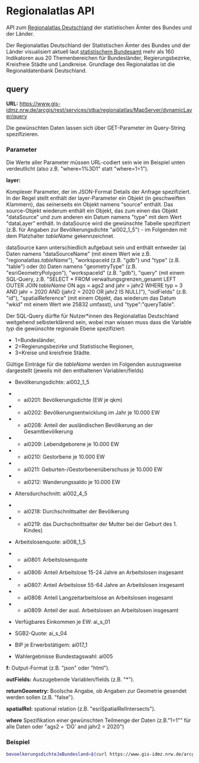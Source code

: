 # Regionalatlas API

API zum [Regionalatlas Deutschland](https://regionalatlas.statistikportal.de/#) der statistischen Ämter des Bundes und der Länder. 

Der Regionalatlas Deutschland der Statistischen Ämter des Bundes und der Länder visualisiert aktuell laut [statistischem Bundesamt](https://www.destatis.de/DE/Service/Statistik-Visualisiert/_inhalt.html) mehr als 160 Indikatoren aus 20 Themenbereichen für Bundesländer, Regierungsbezirke, Kreisfreie Städte und Landkreise. Grundlage des Regionalatlas ist die Regionaldatenbank Deutschland.

## query

**URL:** https://www.gis-idmz.nrw.de/arcgis/rest/services/stba/regionalatlas/MapServer/dynamicLayer/query

Die gewünschten Daten lassen sich über GET-Parameter im Query-String spezifizieren.


### Parameter

Die Werte aller Parameter müssen URL-codiert sein wie im Beispiel unten verdeutlicht (also z.B. "where=1%3D1" statt "where=1=1").

**layer:** 

Komplexer Parameter, der im JSON-Format Details der Anfrage spezifiziert.
In der Regel stellt enthält der layer-Parameter ein Objekt (in geschweiften Klammern), das seinerseits ein Objekt namens "source" enthält. Das source-Objekt wiederum enthält ein Objekt, das zum einen das Objekt "dataSource" und zum anderen ein Datum namens "type" mit dem Wert "dataLayer" enthält. In dataSource wird die gewünschte Tabelle spezifiziert (z.B. für Angaben zur Bevölkerungsdichte "ai002_1_5") - im Folgenden mit dem Platzhalter *tableName* gekennzeichnet.

dataSource kann unterschiedlich aufgebaut sein und enthält entweder (a) Daten namens "dataSourceName" (mit einem Wert wie z.B. "regionalatlas.*tableName*"), "workspaceId (z.B.  "gdb") und "type" (z.B. "table") oder (b) Daten namens "geometryType" (z.B. "esriGeometryPolygon"), "workspaceId" (z.B. "gdb"), "query" (mit einem SQL-Query, z.B. "SELECT * FROM verwaltungsgrenzen_gesamt LEFT OUTER JOIN *tableName* ON ags = ags2 and jahr = jahr2 WHERE typ = 3 AND jahr = 2020 AND (jahr2 = 2020 OR jahr2 IS NULL)"), "oidFields" (z.B. "id"), "spatialReference" (mit einem Objekt, das wiederum das Datum "wkid" mit einem Wert wie 25832 umfasst), und "type":"queryTable".

Der SQL-Query dürfte für Nutzer*innen des Regionalatlas Deutschland weitgehend selbsterklärend sein, wobei man wissen muss dass die Variable *typ* die gewünschte regionale Ebene spezifiziert: 
- 1=Bundesländer, 
- 2=Regierungsbezirke und Statistische Regionen, 
- 3=Kreise und kreisfreie Städte.

Gültige Einträge für die *tableName* werden im Folgenden auszugsweise dargestellt (jeweils mit den enthaltenen Variablen/fields)

- Bevölkerungsdichte: ai002_1_5
- - ai0201: Bevölkerungsdichte (EW je qkm)
- - ai0202: Bevölkerungsentwicklung im Jahr je 10.000 EW
- - ai0208: Anteil der ausländischen Bevölkerung an der Gesamtbevölkerung
- - ai0209: Lebendgeborene je 10.000 EW
- - ai0210: Gestorbene je 10.000 EW
- - ai0211: Geburten-/Gestorbenenüberschuss je 10.000 EW
- - ai0212: Wanderungssaldo je 10.000 EW

- Altersdurchschnitt: ai002_4_5 
- - ai0218: Durchschnittsalter der Bevölkerung 
- - ai0219: das Durchschnittsalter der Mutter bei der Geburt des 1. Kindes)

- Arbeitslosenquote: ai008_1_5 
- - ai0801: Arbeitslosenquote
- - ai0806: Anteil Arbeitslose 15-24 Jahre an Arbeitslosen insgesamt
- - ai0807: Anteil Arbeitslose 55-64 Jahre an Arbeitslosen insgesamt
- - ai0808: Anteil Langzeitarbeitslose an Arbeitslosen insgesamt
- - ai0809: Anteil der ausl. Arbeitslosen an Arbeitslosen insgesamt 

- Verfügbares Einkommen je EW: ai_s_01
- SGB2-Quote: ai_s_04
- BIP je Erwerbstätigem: ai017_1
- Wahlergebnisse Bundestagswahl: ai005


**f:**
Output-Format (z.B. "json" oder "html").


**outFields:**
Auszugebende Variablen/fields (z.B. "*").


**returnGeometry:**
Boolsche Angabe, ob Angaben zur Geometrie gesendet werden sollen (z.B. "false").


**spatialRel:**
spational relation (z.B. "esriSpatialRelIntersects").


**where**
Spezifikation einer gewünschten Teilmenge der Daten (z.B."1=1"" für alle Daten oder "ags2 = 'DG' and jahr2 =  2020")


### Beispiel

```bash
bevoelkerungsdichteJeBundesland=$(curl https://www.gis-idmz.nrw.de/arcgis/rest/services/stba/regionalatlas/MapServer/dynamicLayer/query?layer=%7B%22source%22%3A%7B%22dataSource%22%3A%7B%22geometryType%22%3A%22esriGeometryPolygon%22%2C%22workspaceId%22%3A%22gdb%22%2C%22query%22%3A%22SELECT%20*%20FROM%20verwaltungsgrenzen_gesamt%20LEFT%20OUTER%20JOIN%20ai002_1_5%20ON%20ags%20%3D%20ags2%20and%20jahr%20%3D%20jahr2%20WHERE%20typ%20%3D%201%20AND%20jahr%20%3D%202020%20AND%20(jahr2%20%3D%202020%20OR%20jahr2%20IS%20NULL)%22%2C%22oidFields%22%3A%22id%22%2C%22spatialReference%22%3A%7B%22wkid%22%3A25832%7D%2C%22type%22%3A%22queryTable%22%7D%2C%22type%22%3A%22dataLayer%22%7D%7D&f=json&outFields=*&returnGeometry=false&spatialRel=esriSpatialRelIntersects&where=1%3D1)
```
